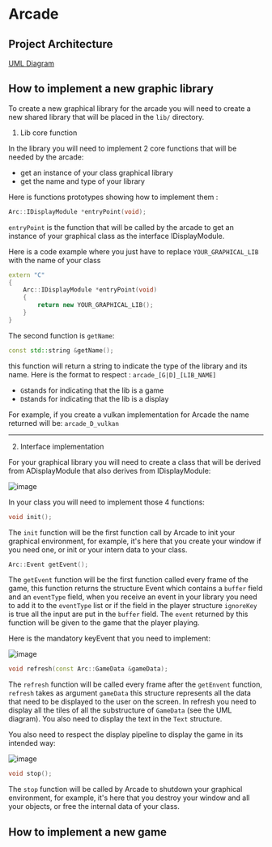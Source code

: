 
# Arcade

## Project Architecture

[UML Diagram](https://lucid.app/lucidchart/6680fd71-2d91-41ca-bd80-dfa4c7227fbd/edit?viewport_loc=839%2C-53%2C2219%2C1059%2CL.BeP2~polPs&invitationId=inv_59fe9b67-f6d2-46ce-896b-5d7a95774716)

##  How to implement a new graphic library

To create a new graphical library for the arcade you will need to create a new shared library that will be placed in the ```lib/``` directory.

1. Lib core function

In the library you will need to implement 2 core functions that will be needed by the arcade:

- get an instance of your class graphical library
- get the name and type of your library

Here is functions prototypes showing how to implement them :

```c++
Arc::IDisplayModule *entryPoint(void);
```
```entryPoint``` is the function that will be called by the arcade to get an instance of your graphical class as the interface IDisplayModule.

Here is a code example where you just have to replace ```YOUR_GRAPHICAL_LIB``` with the name of your class
```c++
extern "C"
{
    Arc::IDisplayModule *entryPoint(void)
    {
        return new YOUR_GRAPHICAL_LIB();
    }
}
```

The second function is ```getName```:

```c++
const std::string &getName();
```
this function will return a string to indicate the type of the library and its name.
Here is the format to respect : ```arcade_[G|D]_[LIB_NAME]```
- ```G```stands for indicating that the lib is a game
- ```D```stands for indicating that the lib is a display

For example, if you create a vulkan implementation for Arcade the name returned will be: ```arcade_D_vulkan```

----

2. Interface implementation

For your graphical library you will need to create a class that will be derived from ADisplayModule that also derives from IDisplayModule:

![image](https://github.com/EpitechPromo2027/B-OOP-400-PAR-4-1-arcade-thibaud.cathala/assets/114906947/2db9c873-2799-4b17-ac40-b08021df8fd8)

In your class you will need to implement those 4 functions:

```c++
void init();
```
The ```init``` function will be the first function call by Arcade to init your graphical environment, for example, it's here that you create your window if you need one, or init or your intern data to your class.

```c++
Arc::Event getEvent();
```
The ```getEvent``` function will be the first function called every frame of the game, this function returns the structure Event which contains a `buffer` field and an `eventType` field, when you receive an event in your library you need to add it to the `eventType` list or if the field in the player structure `ignoreKey` is true all the input are put in the `buffer` field. The `event` returned by this function will be given to the game that the player playing.

Here is the mandatory keyEvent that you need to implement:

![image](https://github.com/EpitechPromo2027/B-OOP-400-PAR-4-1-arcade-thibaud.cathala/assets/114906947/558043c6-0e4f-40dd-b40e-9a1ceaba12ad)


```c++
void refresh(const Arc::GameData &gameData);
```
The `refresh` function will be called every frame after the `getEnvent` function, `refresh` takes as argument `gameData` this structure represents all the data that need to be displayed to the user on the screen. In refresh you need to display all the tiles of all the substructure of `GameData` (see the UML diagram). You also need to display the text in the `Text` structure.

You also need to respect the display pipeline to display the game in its intended way:

![image](https://github.com/EpitechPromo2027/B-OOP-400-PAR-4-1-arcade-thibaud.cathala/assets/114906947/7b902c3f-ff60-4f45-8938-5065ac07e324)

```c++
void stop();
```
The ```stop``` function will be called by Arcade to shutdown your graphical environment, for example, it's here that you destroy your window and all your objects, or free the internal data of your class.

## How to implement a new game
